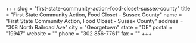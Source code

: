 +++
slug = "first-state-community-action-food-closet-sussex-county"
title = "First State Community Action, Food Closet - Sussex County"
name = "First State Community Action, Food Closet - Sussex County"
address = "308 North Railroad Ave"
city = "Georgetown"
state = "DE"
postal = "19947"
website = ""
phone = "302 856-7761"
fax = ""
+++
